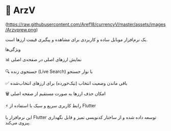 # 📱 ArzV
(https://raw.githubusercontent.com/Aref18/currencyV/master/assets/images/Arzvprew.png)

یک نرم‌افزار موبایل ساده و کاربردی برای مشاهده و پیگیری قیمت ارزها است.

ویژگی‌ها

📊 نمایش ارزهای اصلی در صفحه‌ی اصلی

🔍 جستجوی زنده (Live Search) با نوار جستجو

✅ باقی ماندن وضعیت انتخاب (تیک‌خورده) برای ارزهای انتخاب‌شده

🗑️ امکان حذف ارزها به صورت مستقیم از صفحه اصلی

⚡ رابط کاربری سریع و سبک با استفاده از Flutter

این نرم‌افزار با Flutter توسعه داده شده و از ساختار کدنویسی تمیز و قابل نگهداری پیروی می‌کند.

